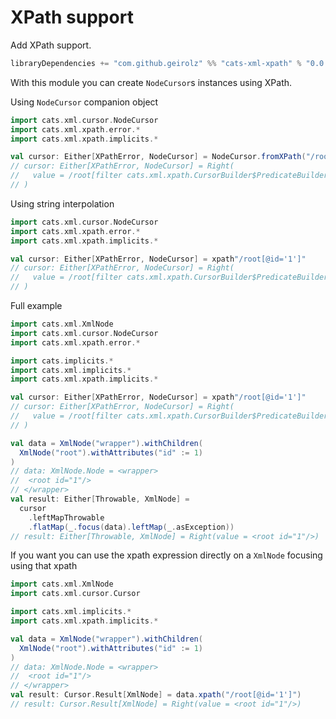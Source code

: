 # XPath support

Add XPath support.

```sbt
libraryDependencies += "com.github.geirolz" %% "cats-xml-xpath" % "0.0.7"
```

With this module you can create `NodeCursor`s instances using XPath.

Using `NodeCursor` companion object
```scala
import cats.xml.cursor.NodeCursor
import cats.xml.xpath.error.*
import cats.xml.xpath.implicits.*

val cursor: Either[XPathError, NodeCursor] = NodeCursor.fromXPath("/root[@id='1']")
// cursor: Either[XPathError, NodeCursor] = Right(
//   value = /root[filter cats.xml.xpath.CursorBuilder$PredicateBuilder$$$Lambda$83879/0x0000000803d683d0@7af47c47]
// )
```

Using string interpolation
```scala
import cats.xml.cursor.NodeCursor
import cats.xml.xpath.error.*
import cats.xml.xpath.implicits.*

val cursor: Either[XPathError, NodeCursor] = xpath"/root[@id='1']"
// cursor: Either[XPathError, NodeCursor] = Right(
//   value = /root[filter cats.xml.xpath.CursorBuilder$PredicateBuilder$$$Lambda$83879/0x0000000803d683d0@54d7dda9]
// )
```


Full example
```scala
import cats.xml.XmlNode
import cats.xml.cursor.NodeCursor
import cats.xml.xpath.error.*

import cats.implicits.*
import cats.xml.implicits.*
import cats.xml.xpath.implicits.*

val cursor: Either[XPathError, NodeCursor] = xpath"/root[@id='1']"
// cursor: Either[XPathError, NodeCursor] = Right(
//   value = /root[filter cats.xml.xpath.CursorBuilder$PredicateBuilder$$$Lambda$83879/0x0000000803d683d0@44b9be4a]
// )

val data = XmlNode("wrapper").withChildren(
  XmlNode("root").withAttributes("id" := 1)
)
// data: XmlNode.Node = <wrapper>
//  <root id="1"/>
// </wrapper>
val result: Either[Throwable, XmlNode] =
  cursor
    .leftMapThrowable
    .flatMap(_.focus(data).leftMap(_.asException))
// result: Either[Throwable, XmlNode] = Right(value = <root id="1"/>)
```

If you want you can use the xpath expression directly on a `XmlNode` focusing using that xpath
```scala
import cats.xml.XmlNode
import cats.xml.cursor.Cursor

import cats.xml.implicits.*
import cats.xml.xpath.implicits.*

val data = XmlNode("wrapper").withChildren(
  XmlNode("root").withAttributes("id" := 1)
)
// data: XmlNode.Node = <wrapper>
//  <root id="1"/>
// </wrapper>
val result: Cursor.Result[XmlNode] = data.xpath("/root[@id='1']")
// result: Cursor.Result[XmlNode] = Right(value = <root id="1"/>)
```